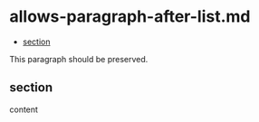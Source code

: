 # allows-paragraph-after-list.md

<!--
  (Do not remove or edit this comment.)

  This table-of-contents is automatically generated. To generate it, run:
    amp markdown-toc --fix
-->

-   [section](#section)

This paragraph should be preserved.

## section

content
